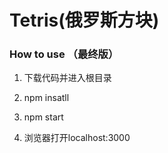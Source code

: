 # Tetris(俄罗斯方块)

### How to use （最终版）

1. 下载代码并进入根目录

2. npm insatll

3. npm start

4. 浏览器打开localhost:3000



